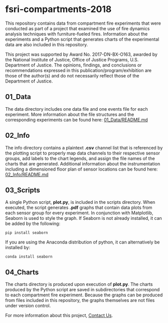 # fsri-compartments-2018
This repository contains data from compartment fire experiments that were conducted as part of a project that examined the use of fire dynamics analysis techniques with furniture-fueled fires. Information about the experiments and a Python script that generates charts of the experimental data are also included in this repository.

This project was supported by Award No. 2017-DN-BX-O163, awarded by the National Institute of Justice, Office of Justice Programs, U.S. Department of Justice. The opinions, findings, and conclusions or recommendations expressed in this publication/program/exhibition are those of the author(s) and do not necessarily reflect those of the Department of Justice.

## 01_Data
The data directory includes one data file and one events file for each experiment. More information about the file structures and the corresponding experiments can be found here: [01_Data/README.md](01_Data/README.md)

## 02_Info
The info directory contains a plaintext __.csv__ channel list that is referenced by the plotting script to properly map data channels to their respective sensor groups, add labels to the chart legends, and assign the file names of the charts that are generated. Additional information about the instrumentation including a dimensioned floor plan of sensor locations can be found here: [02_Info/README.md](02_Info/README.md)

## 03_Scripts
A single Python script, __plot.py__, is included in the scripts directory. When executed, the script generates __.pdf__ graphs that contain data plots from each sensor group for every experiment. In conjunction with Matplotlib, Seaborn is used to style the graph. If Seaborn is not already installed, it can be added by the following:
```
pip install seaborn
```
If you are using the Anaconda distribution of python, it can alternatively be installed by:
```
conda install seaborn
```

## 04_Charts
The charts directory is produced upon execution of __plot.py__. The charts produced by the Python script are saved in subdirectories that correspond to each compartment fire experiment. Because the graphs can be produced from files included in this repository, the graphs themselves are not files under version control.

For more information about this project, [Contact Us](https://fsri.org/contact-fire-safety-research-institute).
